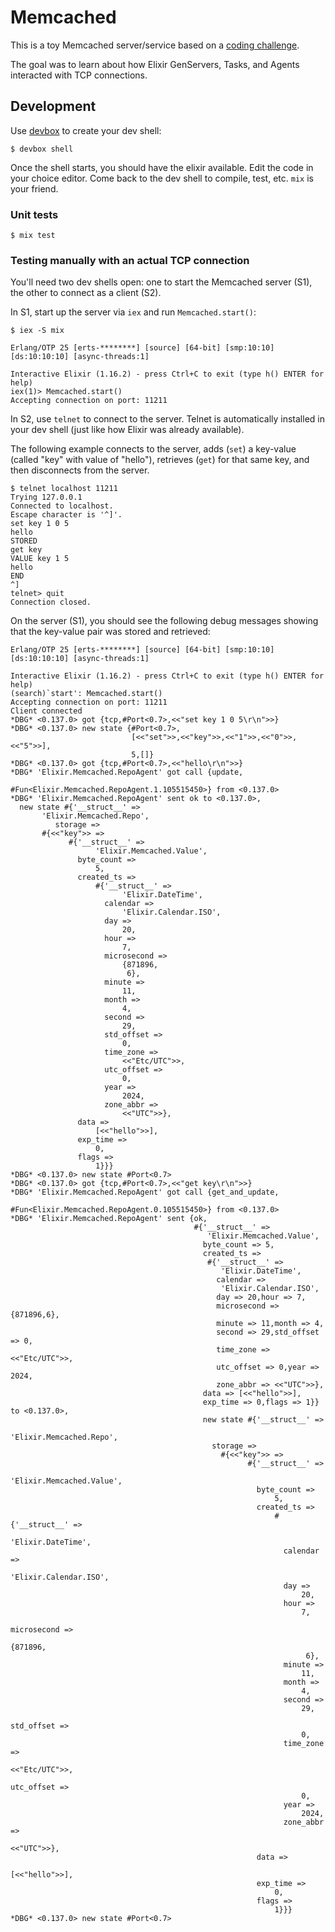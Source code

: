 # Memcached

This is a toy Memcached server/service based on a [coding challenge](https://codingchallenges.fyi/challenges/challenge-memcached).

The goal was to learn about how Elixir GenServers, Tasks, and Agents interacted with TCP connections.

## Development

Use [devbox](https://github.com/jetpack-io/devbox) to create your dev shell:

```
$ devbox shell
```

Once the shell starts, you should have the elixir available.
Edit the code in your choice editor. Come back to the dev shell to compile, test, etc.
`mix` is your friend.

### Unit tests

```
$ mix test
```

### Testing manually with an actual TCP connection

You'll need two dev shells open: one to start the Memcached server (S1), the other to connect as a client (S2).

In S1, start up the server via `iex` and run `Memcached.start()`:

```
$ iex -S mix

Erlang/OTP 25 [erts-********] [source] [64-bit] [smp:10:10] [ds:10:10:10] [async-threads:1]

Interactive Elixir (1.16.2) - press Ctrl+C to exit (type h() ENTER for help)
iex(1)> Memcached.start()
Accepting connection on port: 11211
```

In S2, use `telnet` to connect to the server. Telnet is automatically installed in your dev shell (just like how Elixir was already available).

The following example connects to the server, adds (`set`) a key-value (called "key" with value of "hello"), retrieves (`get`) for that same key, and then disconnects from the server.

```
$ telnet localhost 11211
Trying 127.0.0.1
Connected to localhost.
Escape character is '^]'.
set key 1 0 5
hello
STORED
get key
VALUE key 1 5
hello
END
^]
telnet> quit
Connection closed.
```

On the server (S1), you should see the following debug messages showing that the key-value pair was stored and retrieved:

```
Erlang/OTP 25 [erts-********] [source] [64-bit] [smp:10:10] [ds:10:10:10] [async-threads:1]

Interactive Elixir (1.16.2) - press Ctrl+C to exit (type h() ENTER for help)
(search)`start': Memcached.start()
Accepting connection on port: 11211
Client connected
*DBG* <0.137.0> got {tcp,#Port<0.7>,<<"set key 1 0 5\r\n">>}
*DBG* <0.137.0> new state {#Port<0.7>,
                           [<<"set">>,<<"key">>,<<"1">>,<<"0">>,<<"5">>],
                           5,[]}
*DBG* <0.137.0> got {tcp,#Port<0.7>,<<"hello\r\n">>}
*DBG* 'Elixir.Memcached.RepoAgent' got call {update,
                                             #Fun<Elixir.Memcached.RepoAgent.1.105515450>} from <0.137.0>
*DBG* 'Elixir.Memcached.RepoAgent' sent ok to <0.137.0>,
  new state #{'__struct__' =>
       'Elixir.Memcached.Repo',
          storage =>
       #{<<"key">> =>
             #{'__struct__' =>
                   'Elixir.Memcached.Value',
               byte_count =>
                   5,
               created_ts =>
                   #{'__struct__' =>
                         'Elixir.DateTime',
                     calendar =>
                         'Elixir.Calendar.ISO',
                     day =>
                         20,
                     hour =>
                         7,
                     microsecond =>
                         {871896,
                          6},
                     minute =>
                         11,
                     month =>
                         4,
                     second =>
                         29,
                     std_offset =>
                         0,
                     time_zone =>
                         <<"Etc/UTC">>,
                     utc_offset =>
                         0,
                     year =>
                         2024,
                     zone_abbr =>
                         <<"UTC">>},
               data =>
                   [<<"hello">>],
               exp_time =>
                   0,
               flags =>
                   1}}}
*DBG* <0.137.0> new state #Port<0.7>
*DBG* <0.137.0> got {tcp,#Port<0.7>,<<"get key\r\n">>}
*DBG* 'Elixir.Memcached.RepoAgent' got call {get_and_update,
                                             #Fun<Elixir.Memcached.RepoAgent.0.105515450>} from <0.137.0>
*DBG* 'Elixir.Memcached.RepoAgent' sent {ok,
                                         #{'__struct__' =>
                                            'Elixir.Memcached.Value',
                                           byte_count => 5,
                                           created_ts =>
                                            #{'__struct__' =>
                                               'Elixir.DateTime',
                                              calendar =>
                                               'Elixir.Calendar.ISO',
                                              day => 20,hour => 7,
                                              microsecond => {871896,6},
                                              minute => 11,month => 4,
                                              second => 29,std_offset => 0,
                                              time_zone => <<"Etc/UTC">>,
                                              utc_offset => 0,year => 2024,
                                              zone_abbr => <<"UTC">>},
                                           data => [<<"hello">>],
                                           exp_time => 0,flags => 1}} to <0.137.0>,
                                           new state #{'__struct__' =>
                                               'Elixir.Memcached.Repo',
                                             storage =>
                                               #{<<"key">> =>
                                                     #{'__struct__' =>
                                                           'Elixir.Memcached.Value',
                                                       byte_count =>
                                                           5,
                                                       created_ts =>
                                                           #{'__struct__' =>
                                                                 'Elixir.DateTime',
                                                             calendar =>
                                                                 'Elixir.Calendar.ISO',
                                                             day =>
                                                                 20,
                                                             hour =>
                                                                 7,
                                                             microsecond =>
                                                                 {871896,
                                                                  6},
                                                             minute =>
                                                                 11,
                                                             month =>
                                                                 4,
                                                             second =>
                                                                 29,
                                                             std_offset =>
                                                                 0,
                                                             time_zone =>
                                                                 <<"Etc/UTC">>,
                                                             utc_offset =>
                                                                 0,
                                                             year =>
                                                                 2024,
                                                             zone_abbr =>
                                                                 <<"UTC">>},
                                                       data =>
                                                           [<<"hello">>],
                                                       exp_time =>
                                                           0,
                                                       flags =>
                                                           1}}}
*DBG* <0.137.0> new state #Port<0.7>
```
